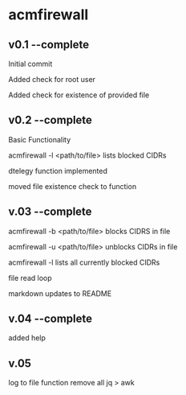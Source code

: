 # acmfirewall

## v0.1 --complete

Initial commit

Added check for root user

Added check for existence of provided file

## v0.2 --complete

Basic Functionality

acmfirewall -l <path/to/file> lists blocked CIDRs

dtelegy function implemented

moved file existence check to function

## v.03 --complete

acmfirewall -b <path/to/file> blocks CIDRS in file

acmfirewall -u <path/to/file> unblocks CIDRs in file

acmfirewall -l lists all currently blocked CIDRs

file read loop

markdown updates to README

## v.04 --complete

added help

## v.05

log to file function
remove all jq > awk
